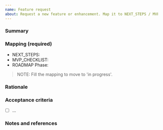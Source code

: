 ```yaml
---
name: Feature request
about: Request a new feature or enhancement. Map it to NEXT_STEPS / MVP / ROADMAP.
---
```


### Summary

<!-- Brief summary of the requested feature -->

### Mapping (required)

- NEXT_STEPS:
- MVP_CHECKLIST:
- ROADMAP Phase:

> NOTE: Fill the mapping to move to 'in progress'.

### Rationale

<!-- Why do we need this? -->

### Acceptance criteria

- [ ] ...

### Notes and references

<!-- Links to docs / designs / related issues -->
